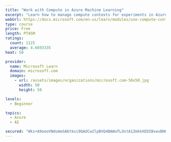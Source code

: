 ```yaml
---
title: "Work with Compute in Azure Machine Learning"
excerpt: "Learn how to manage compute contexts for experiments in Azure Machine Learning."
webUrl: https://docs.microsoft.com/en-us/learn/modules/use-compute-contexts-in-aml/
type: course
price: Free
length: PT45M
ratings:
  count: 1125
  average: 4.6693335
heat: 50

provider:
  name: Microsoft Learn
  domain: microsoft.com
  images:
    - url: /assets/images/organizations/microsoft.com-50x50.jpg
      width: 50
      height: 50

levels:
  - Beginner

topics:
  - Azure
  - AI

secured: "Wkz+A9oeoVNdoAeGA6tkxi9QAdCw2lpBVQ4BAWuTLdstA1ZmkkXEDIBvwvBHBZfB90UPnleXzsrX48yEFEts1QSqVR05+B/DjT3CvdI4mZU7CGFTLxrQkodRmLmfq5jWlHH7YOL/TTBDpsIMeV02qgYPIqzT0NKFHA/QvVnq1Pd/I/lNtt0xx7vJqmm6nITvYe7MtnYkfF4bVC97YQ/JgFGyfTrLX5jWP5ZdHwyKtt2MNY8IqGgfqwqACYGxWPaE38Rr3nrPDSIZiPArcn1d2N9PBS+cEZbknfSr47EYGKEd9Gljx0tHEYMa6gBS5iKgQdSoWgD8LaD6oCZXhbBxiS6UvbBvHgwaVE5V43NIXVuRyOqhEjGrlYM/zvrMUxUxtsXTS0gYZdrrD1jv+9Maggz0q9uFqZNg5x3g37qv2qM=;yEwWeaq/PxMFw0RM28p6sg=="
---
```


